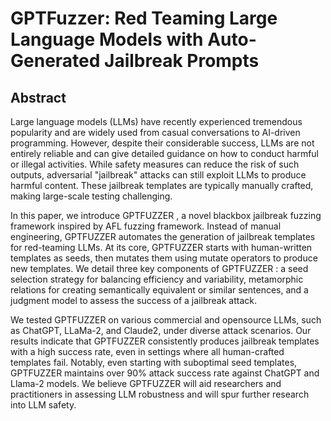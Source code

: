 # **GPTFuzzer**: Red Teaming Large Language Models with Auto-Generated Jailbreak Prompts

## Abstract
Large language models (LLMs) have recently experienced tremendous popularity and are widely used from casual conversations to AI-driven programming. However, despite their considerable success, LLMs are not entirely reliable and can give detailed guidance on how to conduct harmful or illegal activities. While safety measures can reduce the risk of such outputs, adversarial "jailbreak" attacks can still exploit LLMs to produce harmful content. These jailbreak templates are typically manually crafted, making large-scale testing challenging.

In this paper, we introduce GPTFUZZER , a novel blackbox jailbreak fuzzing framework inspired by AFL fuzzing framework. Instead of manual engineering, GPTFUZZER automates the generation of jailbreak templates for red-teaming LLMs. At its core, GPTFUZZER starts with human-written templates as seeds, then mutates them using mutate operators to produce new templates. We detail three key components of GPTFUZZER : a seed selection strategy for balancing efficiency and variability, metamorphic relations for creating semantically equivalent or similar sentences, and a judgment model to assess the success of a jailbreak attack.

We tested GPTFUZZER on various commercial and opensource LLMs, such as ChatGPT, LLaMa-2, and Claude2, under diverse attack scenarios. Our results indicate that GPTFUZZER consistently produces jailbreak templates with a high success rate, even in settings where all human-crafted templates fail. Notably, even starting with suboptimal seed templates, GPTFUZZER maintains over 90% attack success rate against ChatGPT and Llama-2 models. We believe GPTFUZZER will aid researchers and practitioners in assessing LLM robustness and will spur further research into LLM safety.
